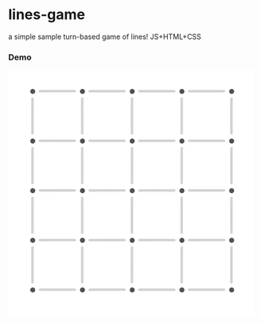 # lines-game

a simple sample turn-based game of lines! JS+HTML+CSS


### Demo
![grab-landing-page](https://github.com/aKamrani/lines-game/blob/main/demo.gif)
